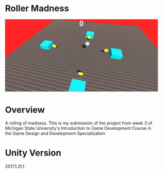 # Roller Madness
![Alt text](/Screenshots/Screenshot.PNG?raw=true "Gameplay")

# Overview 
A rolling of madness. This is my submission of the project from week 3 of Michigan State University's Introduction to Game Development Course in the Game Design and Development Specialization

# Unity Version
2017.1.2f.1